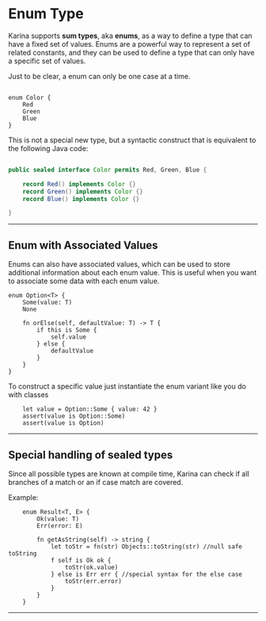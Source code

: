 # Enum Type

Karina supports **sum types**, aka **enums**, as a way to define a type that can have a fixed set of values. Enums are a powerful way to represent a set of related constants, and they can be used to define a type that can only have a specific set of values.

Just to be clear, a enum can only be one case at a time.

```karina

enum Color {
    Red
    Green
    Blue
}

```

This is not a special new type, but a syntactic construct that is equivalent to the following Java code:
```java

public sealed interface Color permits Red, Green, Blue {

    record Red() implements Color {}
    record Green() implements Color {}
    record Blue() implements Color {}

}

```

---

## Enum with Associated Values

Enums can also have associated values, which can be used to store additional information about each enum value. This is useful when you want to associate some data with each enum value.

```karina
enum Option<T> {
    Some(value: T)
    None

    fn orElse(self, defaultValue: T) -> T {
        if this is Some {
            self.value
        } else {
            defaultValue
        }
    }
}
```

To construct a specific value just instantiate the enum variant like you do with classes

```karina
    let value = Option::Some { value: 42 }
    assert(value is Option::Some)
    assert(value is Option)
```



---

## Special handling of sealed types

Since all possible types are known at compile time, Karina can check if all branches of a match or an if case match are covered.

Example:

```karina
    enum Result<T, E> {
        Ok(value: T)
        Err(error: E)

        fn getAsString(self) -> string {
            let toStr = fn(str) Objects::toString(str) //null safe toString
            f self is Ok ok {
                toStr(ok.value)
            } else is Err err { //special syntax for the else case
                toStr(err.error)
            }
        }
    }
```


---
